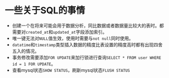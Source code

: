 

# 一些关于SQL的事情

* 创建一个在将来可能会用于数据分析，同比数据或者数据量比较大的表时。都需要对`created_at`和`updated_at`字段添加索引。
* 唯一键无法对`NULL`值生效，使用时需要与`not null`同时使用。
* `datatime`和`timestamp`类型插入数据的精度比表设置的精度高时都有出现四舍五入的情况。
*  事务修改需要添加`FOR UPDATE`来加行锁进行查询`SELECT * FROM user WHERE id = 1 FOR UPDATE`。
*  查看mysql状态`SHOW STATUS`，刷新mysql状态`FLUSH STATUS`

